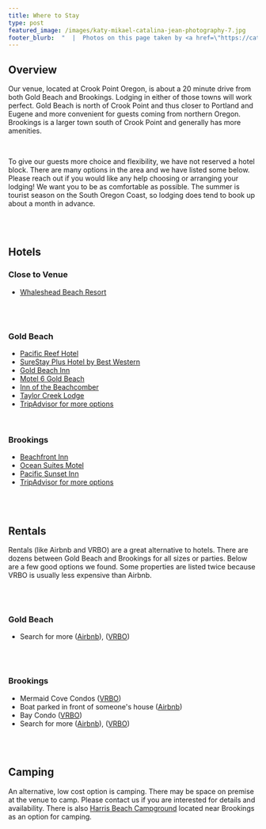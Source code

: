 ```yaml
---
title: Where to Stay
type: post
featured_image: /images/katy-mikael-catalina-jean-photography-7.jpg
footer_blurb:  "  |  Photos on this page taken by <a href=\"https://catalinajean.com\" target=\"_blank\">Catalina Jean Photography</a>"
---
```


<section class="section-reservation bg1-pattern p-t-100 p-b-113">
        <div class="container">
            <div class="row">
                <div class="col-lg-12 p-b-30">
                    <div class="t-center">
                        <h2 class="tit3 t-center m-b-35 m-t-2">
                            Overview
                        </h2>
                        <p class="txt9">Our venue, located at Crook Point Oregon, is about a 20 minute drive from both Gold Beach and Brookings. Lodging in either of those towns will work perfect. Gold Beach is north of Crook Point and thus closer to Portland and Eugene and more convenient for guests coming from northern Oregon. Brookings is a larger town south of Crook Point and generally has more amenities.</p>
                        <br />
                        <p class="txt9">To give our guests more choice and flexibility, we have not reserved a hotel block. There are many options in the area and we have listed some below. Please reach out if you would like any help choosing or arranging your lodging! We want you to be as comfortable as possible. The summer is tourist season on the South Oregon Coast, so lodging does tend to book up about a month in advance.</p>
                        <br />
                        <br />
                        <h2 class="tit3 t-center m-b-35 m-t-2">
                            Hotels
                        </h2>
                        <h3 class="tit2 t-center m-b-35 m-t-2">
                            Close to Venue
                        </h2>
                        <ul>
                            <li><a style="text-decoration:underline;" href="https://www.whalesheadresort.com/">Whaleshead Beach Resort</a></li>
                        </ul>
                        <br />
                        <br />
                        <h3 class="tit2 t-center m-b-35 m-t-2">
                            Gold Beach
                        </h2>
                        <ul>
                            <li><a style="text-decoration:underline;" href="http://www.pacificreefhotel.com/">Pacific Reef Hotel</a></li>
                            <li><a style="text-decoration:underline;" href="https://www.bestwestern.com/en_US/book/hotels-in-gold-beach/surestay-plus-hotel-by-best-western-gold-beach/propertyCode.52002.html">SureStay Plus Hotel by Best Western</a></li>
                            <li><a style="text-decoration:underline;" href="https://www.goldbeachinn.com/">Gold Beach Inn</a></li>
                            <li><a style="text-decoration:underline;" href="https://www.motel6.com/en/motels.or.gold-beach.4047.html">Motel 6 Gold Beach</a></li>
                            <li><a style="text-decoration:underline;" href="https://www.innofthebeachcomber.com/">Inn of the Beachcomber</a></li>
                            <li><a style="text-decoration:underline;" href="https://www.taylorcreeklodge.com/">Taylor Creek Lodge</a></li>
                            <li><a style="text-decoration:underline;" href="https://www.tripadvisor.com/Hotels-g51887-Gold_Beach_Oregon-Hotels.html">TripAdvisor for more options</a></li>
                        </ul>
                        <br />
                        <h3 class="tit2 t-center m-b-35 m-t-2">
                            Brookings
                        </h2>
                        <ul>
                            <li><a style="text-decoration:underline;" href="https://www.beachfrontinn.com/">Beachfront Inn</a></li>
                            <li><a style="text-decoration:underline;" href="https://oceansuitesmotel.com">Ocean Suites Motel</a></li>
                            <li><a style="text-decoration:underline;" href="https://www.pacificsunsetinn.com/en-us">Pacific Sunset Inn</a></li>
                            <li><a style="text-decoration:underline;" href="https://www.tripadvisor.com/Hotels-g51780-Brookings_Oregon-Hotels.html">TripAdvisor for more options</a></li>
                        </ul>
                        <br />
                        <br />
                        <h2 class="tit3 t-center m-b-35 m-t-2">
                            Rentals
                        </h2>
                        <p class="txt9">Rentals (like Airbnb and VRBO) are a great alternative to hotels. There are dozens between Gold Beach and Brookings for all sizes or parties. Below are a few good options we found. Some properties are listed twice because VRBO is usually less expensive than Airbnb.</p><br /><br />
                        <h3 class="tit2 t-center m-b-35 m-t-2">
                            Gold Beach
                        </h3>
                        <ul>
                            <li>Search for more (<a style="text-decoration:underline;" href="https://www.airbnb.com/s/Gold-Beach--OR--United-States/homes?refinement_paths%5B%5D=%2Fhomes&query=Gold%20Beach%2C%20OR%2C%20United%20States&search_type=UNKNOWN&allow_override%5B%5D=&checkin=2019-07-11&checkout=2019-07-14&zoom=14&search_by_map=true&sw_lat=42.37507650902491&sw_lng=-124.47168381425001&ne_lat=42.45776851815381&ne_lng=-124.35915978165724&adults=2&place_id=ChIJPeeav0nO2lQRbYBonweVERI&s_tag=ecvrPIyO">Airbnb</a>), (<a style="text-decoration:underline;" href="https://www.vrbo.com/search/keywords:gold-beach-or-usa/arrival:2019-07-11/departure:2019-07-14/@42.373258984491585,-124.46412033570056,42.45114045960454,-124.35434288513903,14z?petIncluded=false&ssr=true&adultsCount=2">VRBO</a>)</li>
                        </ul>
                        <br />
                        <br />
                        <h3 class="tit2 t-center m-b-35 m-t-2">
                            Brookings
                        </h3>
                        <ul>
                            <li>Mermaid Cove Condos (<a style="text-decoration:underline;" href="https://www.vrbo.com/197491?adultsCount=2&arrival=2019-07-11&departure=2019-07-14">VRBO</a>)</li>
                            <li>Boat parked in front of someone's house (<a style="text-decoration:underline;" href="https://www.airbnb.com/rooms/2643936?location=Brookings%2C%20OR%2C%20United%20States&adults=2&check_in=2019-07-11&check_out=2019-07-14&guests=1&s=tLRTLd9C">Airbnb</a>)</li>
                            <li>Bay Condo (<a style="text-decoration:underline;" href="https://www.vrbo.com/1573091?adultsCount=2&arrival=2019-07-11&departure=2019-07-14">VRBO</a>)</li>
                            <li>Search for more (<a style="text-decoration:underline;" href="https://www.airbnb.com/s/Brookings--OR--United-States/homes?refinement_paths%5B%5D=%2Fhomes&checkin=2019-07-11&checkout=2019-07-14&adults=2&query=Brookings%2C%20OR%2C%20United%20States&search_type=UNKNOWN&allow_override%5B%5D=&zoom=13&search_by_map=true&sw_lat=41.978533124042734&sw_lng=-124.39217512268067&ne_lat=42.14484936684064&ne_lng=-124.16712705749512&place_id=ChIJF0N_Ugil2lQRn3r0AGJHs7E&s_tag=NTktuPBX">Airbnb</a>), (<a style="text-decoration:underline;" href="https://www.vrbo.com/search/keywords:gold-beach-or-usa/arrival:2019-07-11/departure:2019-07-14/@42.373258984491585,-124.46412033570056,42.45114045960454,-124.35434288513903,14z?petIncluded=false&ssr=true&adultsCount=2">VRBO</a>)</li>
                        </ul>
                        <br />
                        <br />
                        <h2 class="tit3 t-center m-b-35 m-t-2">
                            Camping
                        </h2>
                        <p class="txt9">An alternative, low cost option is camping. There may be space on premise at the venue to camp. Please contact us if you are interested for details and availability. There is also <a style="text-decoration:underline;" href="https://www.reserveamerica.com/explore/harris-beach-state-park/OR/405331/overview" style="text-decoration:underline;">Harris Beach Campground</a> located near Brookings as an option for camping.</p><br /><br />
                    </div>
                </div>
            </div>
        </div>
    </section>